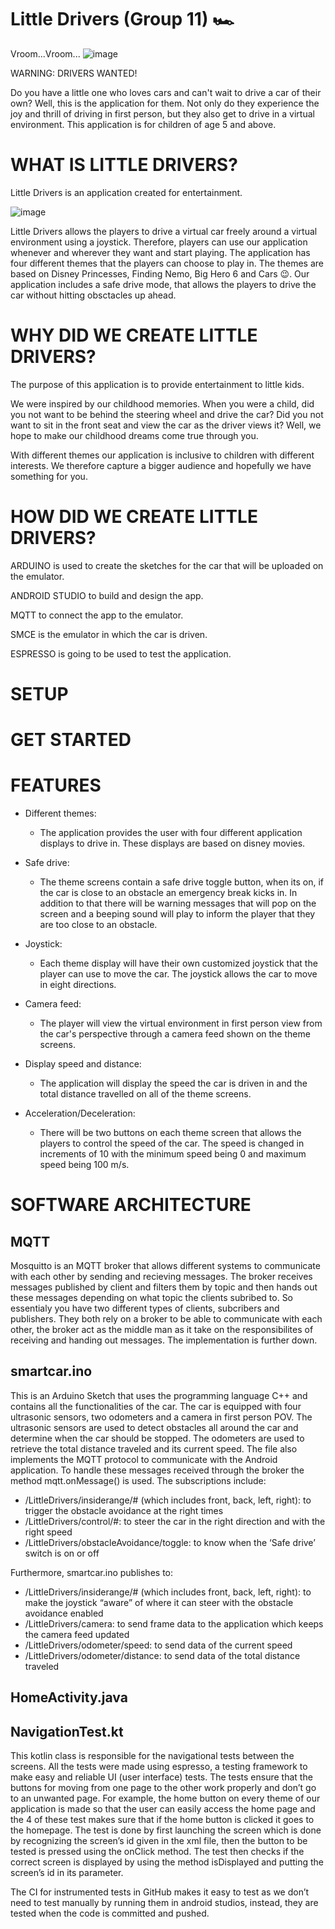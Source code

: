 # Little Drivers (Group 11) 🏎
Vroom...Vroom... ![image](https://user-images.githubusercontent.com/102043923/170706113-ac743769-d8b5-4416-8803-87ca39d3b394.png)

WARNING: DRIVERS WANTED!

Do you have a little one who loves cars and can't wait to drive a car of their own? Well, this is the application for them. Not only do they experience the joy and thrill of driving in first person, but they also get to drive in a virtual environment. This application is for children of age 5 and above.

# WHAT IS LITTLE DRIVERS? 

Little Drivers is an application created for entertainment. 

![image](https://user-images.githubusercontent.com/102043923/170705267-33e4965b-bd2d-47d5-ae48-6cc78299a647.png)

Little Drivers allows the players to drive a virtual car freely around a virtual environment using a joystick. Therefore, players can use our application whenever and wherever they want and start playing. The application has four different themes that the players can choose to play in. The themes are based on Disney Princesses, Finding Nemo, Big Hero 6 and Cars 😉. Our application includes a safe drive mode, that allows the players to drive the car without hitting obsctacles up ahead.

# WHY DID WE CREATE LITTLE DRIVERS?
The purpose of this application is to provide entertainment to little kids. 

We were inspired by our childhood memories. When you were a child, did you not want to be behind the steering wheel and drive the car? Did you not want to sit in the front seat and view the car as the driver views it? Well, we hope to make our childhood dreams come true through you. 

With different themes our application is inclusive to children with different interests. We therefore capture a bigger audience and hopefully we have something for you. 

# HOW DID WE CREATE LITTLE DRIVERS?
ARDUINO is used to create the sketches for the car that will be uploaded on the emulator. 

ANDROID STUDIO to build and design the app.

MQTT to connect the app to the emulator.

SMCE is the emulator in which the car is driven.

ESPRESSO is going to be used to test the application.

# SETUP

# GET STARTED

# FEATURES
- Different themes: 
    - The application provides the user with four different application displays to drive in. These displays are based on disney movies.  

- Safe drive: 
  -  The theme screens contain a safe drive toggle button, when its on, if the car is close to an obstacle an emergency break kicks in. In addition to          that there will be warning messages that will pop on the screen and a beeping sound will play to inform the player that they are too close to an            obstacle.

- Joystick:
  - Each theme display will have their own customized joystick that the player can use to move the car. The joystick allows the car to move in eight           directions.

- Camera feed:
  - The player will view the virtual environment in first person view from the car's perspective through a camera feed shown on the theme screens.

- Display speed and distance:
  - The application will display the speed the car is driven in and the total distance travelled on all of the theme screens. 

- Acceleration/Deceleration:
  - There will be two buttons on each theme screen that allows the players to control the speed of the car. The speed is changed in increments of 10 with the minimum speed being 0 and maximum speed being 100 m/s.  

# SOFTWARE ARCHITECTURE

## MQTT
Mosquitto is an MQTT broker that allows different systems to communicate with each other by sending and recieving messages. 
The broker receives messages published by client and filters them by topic and then hands out these messages depending on what topic the clients subribed to.
So essentialy you have two different types of clients, subcribers and publishers. They both rely on a broker to be able to communicate with each other, the broker act as the middle man as it take on the responsibilites of receiving and handing out messages. The implementation is further down. 

## smartcar.ino

This is an Arduino Sketch that uses the programming language C++ and contains all the functionalities of the car. The car is equipped with four ultrasonic sensors, two odometers and a camera in first person POV. The ultrasonic sensors are used to detect obstacles all around the car and determine when the car should be stopped. The odometers are used to retrieve the total distance traveled and its current speed. The file also implements the MQTT protocol to communicate with the Android application. To handle these messages received through the broker the method mqtt.onMessage() is used. The subscriptions include:
- /LittleDrivers/insiderange/# (which includes front, back, left, right): to trigger the obstacle avoidance at the right times
- /LittleDrivers/control/#: to steer the car in the right direction and with the right speed
- /LittleDrivers/obstacleAvoidance/toggle: to know when the ‘Safe drive’ switch is on or off

Furthermore, smartcar.ino publishes to:
- /LittleDrivers/insiderange/# (which includes front, back, left, right): to make the joystick “aware” of where it can steer with the obstacle avoidance enabled
- /LittleDrivers/camera: to send frame data to the application which keeps the camera feed updated
- /LittleDrivers/odometer/speed: to send data of the current speed 
- /LittleDrivers/odometer/distance: to send data of the total distance traveled

## HomeActivity.java

## NavigationTest.kt

This kotlin class is responsible for the navigational tests between the screens. All the tests were made using espresso, a testing framework to make easy and reliable UI (user interface) tests. The tests ensure that the buttons for moving from one page to the other work properly and don’t go to an unwanted page. For example, the home button on every theme of our application is made so that the user can easily access the home page and the 4 of these test makes sure that if the home button is clicked it goes to the homepage. The test is done by first launching the screen which is done by recognizing the screen’s id given in the xml file, then the button to be tested is pressed using the onClick method. The test then checks if the correct screen is displayed by using the method isDisplayed and putting the screen’s id in its parameter.

The CI for instrumented tests in GitHub makes it easy to test as we don’t need to test manually by running them in android studios, instead, they are tested when the code is committed and pushed.

